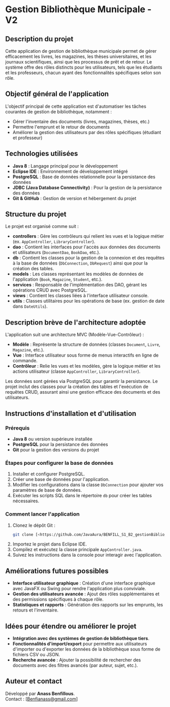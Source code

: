 # Gestion Bibliothèque Municipale - V2

## Description du projet
Cette application de gestion de bibliothèque municipale permet de gérer efficacement les livres, les magazines, les thèses universitaires, et les journaux scientifiques, ainsi que les processus de prêt et de retour. Le système offre des rôles distincts pour les utilisateurs, tels que les étudiants et les professeurs, chacun ayant des fonctionnalités spécifiques selon son rôle.

## Objectif général de l'application
L'objectif principal de cette application est d'automatiser les tâches courantes de gestion de bibliothèque, notamment :
- Gérer l'inventaire des documents (livres, magazines, thèses, etc.)
- Permettre l'emprunt et le retour de documents
- Améliorer la gestion des utilisateurs par des rôles spécifiques (étudiant et professeur)

## Technologies utilisées
- **Java 8** : Langage principal pour le développement
- **Eclipse IDE** : Environnement de développement intégré
- **PostgreSQL** : Base de données relationnelle pour la persistance des données
- **JDBC (Java Database Connectivity)** : Pour la gestion de la persistance des données
- **Git & GitHub** : Gestion de version et hébergement du projet

## Structure du projet
Le projet est organisé comme suit :

- **controllers** : Gère les contrôleurs qui relient les vues et la logique métier (ex. `AppController`, `LibraryController`).
- **dao** : Contient les interfaces pour l'accès aux données des documents et utilisateurs (`DocumentDao`, `BookDao`, etc.).
- **db** : Contient les classes pour la gestion de la connexion et des requêtes à la base de données (`DbConnection`, `DbRequest`) ainsi que pour la création des tables.
- **models** : Les classes représentant les modèles de données de l'application (`Book`, `Magazine`, `Student`, etc.).
- **services** : Responsable de l'implémentation des DAO, gérant les opérations CRUD avec PostgreSQL.
- **views** : Contient les classes liées à l'interface utilisateur console.
- **utils** : Classes utilitaires pour les opérations de base (ex. gestion de date dans `DateUtils`).

## Description brève de l'architecture adoptée
L'application suit une architecture MVC (Modèle-Vue-Contrôleur) :
- **Modèle** : Représente la structure de données (classes `Document`, `Livre`, `Magazine`, etc.).
- **Vue** : Interface utilisateur sous forme de menus interactifs en ligne de commande.
- **Contrôleur** : Relie les vues et les modèles, gère la logique métier et les actions utilisateur (classe `AppController`, `LibraryController`).

Les données sont gérées via PostgreSQL pour garantir la persistance. Le projet inclut des classes pour la création des tables et l'exécution de requêtes CRUD, assurant ainsi une gestion efficace des documents et des utilisateurs.

## Instructions d'installation et d'utilisation

### Prérequis
- **Java 8** ou version supérieure installée
- **PostgreSQL** pour la persistance des données
- **Git** pour la gestion des versions du projet

### Étapes pour configurer la base de données
1. Installer et configurer PostgreSQL.
2. Créer une base de données pour l'application.
3. Modifier les configurations dans la classe `DbConnection` pour ajouter vos paramètres de base de données.
4. Exécuter les scripts SQL dans le répertoire `db` pour créer les tables nécessaires.

### Comment lancer l'application
1. Clonez le dépôt Git :
   ```bash
   git clone [<https://github.com/JavaAura/BENFILL_S1_B2_gestionBiblio_V>](https://github.com/JavaAura/BENFILL_S1_B2_gestionBiblio_V)
   ```
2. Importez le projet dans Eclipse IDE.
3. Compilez et exécutez la classe principale `AppController.java`.
4. Suivez les instructions dans la console pour interagir avec l'application.

## Améliorations futures possibles
- **Interface utilisateur graphique** : Création d'une interface graphique avec JavaFX ou Swing pour rendre l'application plus conviviale.
- **Gestion des utilisateurs avancée** : Ajout des rôles supplémentaires et des permissions spécifiques à chaque rôle.
- **Statistiques et rapports** : Génération des rapports sur les emprunts, les retours et l'inventaire.

## Idées pour étendre ou améliorer le projet
- **Intégration avec des systèmes de gestion de bibliothèque tiers**.
- **Fonctionnalités d'import/export** pour permettre aux utilisateurs d'importer ou d'exporter les données de la bibliothèque sous forme de fichiers CSV ou JSON.
- **Recherche avancée** : Ajouter la possibilité de rechercher des documents avec des filtres avancés (par auteur, sujet, etc.).

## Auteur et contact
Développé par **Anass Benfillous**.  
Contact : [Benfianass@gmail.com]

